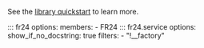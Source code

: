 See the [library quickstart](../usage/quickstart.md) to learn more.

::: fr24
    options:
        members:
        - FR24
::: fr24.service
    options:
        show_if_no_docstring: true
        filters:
            - "!__factory"
